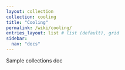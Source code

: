 ```yaml
---
layout: collection
collection: cooling
title: "Cooling"
permalink: /wiki/cooling/
entries_layout: list # list (default), grid
sidebar:
  nav: "docs"
---
```


Sample collections doc